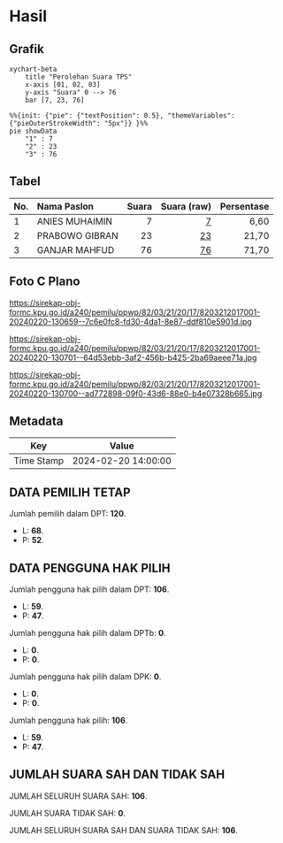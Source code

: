 # Hasil

## Grafik

```mermaid
xychart-beta
    title "Perolehan Suara TPS"
    x-axis [01, 02, 03]
    y-axis "Suara" 0 --> 76
    bar [7, 23, 76]
```

```mermaid
%%{init: {"pie": {"textPosition": 0.5}, "themeVariables": {"pieOuterStrokeWidth": "5px"}} }%%
pie showData
    "1" : 7
    "2" : 23
    "3" : 76
```

## Tabel

| No. | Nama Paslon    | Suara | Suara (raw) | Persentase |
|:--- |:-------------- | -----:| -----------:| ----------:|
| 1   | ANIES MUHAIMIN | 7     | [7][p-1]    | 6,60       |
| 2   | PRABOWO GIBRAN | 23    | [23][p-2]   | 21,70      |
| 3   | GANJAR MAHFUD  | 76    | [76][p-3]   | 71,70      |


[p-1]: https://github.com/gigit-pemilu/pemilu-2024-82-maluku-utara/blob/main/pilpres/hitung-suara/sub/82-maluku-utara/sub/03-halmahera-utara/sub/21-kao-barat/sub/2017-takimo/sub/001-tps/sub/paslon-1.txt
[p-2]: https://github.com/gigit-pemilu/pemilu-2024-82-maluku-utara/blob/main/pilpres/hitung-suara/sub/82-maluku-utara/sub/03-halmahera-utara/sub/21-kao-barat/sub/2017-takimo/sub/001-tps/sub/paslon-2.txt
[p-3]: https://github.com/gigit-pemilu/pemilu-2024-82-maluku-utara/blob/main/pilpres/hitung-suara/sub/82-maluku-utara/sub/03-halmahera-utara/sub/21-kao-barat/sub/2017-takimo/sub/001-tps/sub/paslon-3.txt

## Foto C Plano

https://sirekap-obj-formc.kpu.go.id/a240/pemilu/ppwp/82/03/21/20/17/8203212017001-20240220-130659--7c6e0fc8-fd30-4da1-8e87-ddf810e5901d.jpg

https://sirekap-obj-formc.kpu.go.id/a240/pemilu/ppwp/82/03/21/20/17/8203212017001-20240220-130701--64d53ebb-3af2-456b-b425-2ba69aeee71a.jpg

https://sirekap-obj-formc.kpu.go.id/a240/pemilu/ppwp/82/03/21/20/17/8203212017001-20240220-130700--ad772898-09f0-43d6-88e0-b4e07328b665.jpg


## Metadata

| Key        | Value               |
| ---------- | ------------------- |
| Time Stamp | 2024-02-20 14:00:00 |


## DATA PEMILIH TETAP

Jumlah pemilih dalam DPT: **120**.
 * L: **68**.
 * P: **52**.

## DATA PENGGUNA HAK PILIH

Jumlah pengguna hak pilih dalam DPT: **106**.
 * L: **59**.
 * P: **47**.

Jumlah pengguna hak pilih dalam DPTb: **0**.
 * L: **0**.
 * P: **0**.

Jumlah pengguna hak pilih dalam DPK: **0**.
 * L: **0**.
 * P: **0**.

Jumlah pengguna hak pilih: **106**.
 * L: **59**.
 * P: **47**.

## JUMLAH SUARA SAH DAN TIDAK SAH

JUMLAH SELURUH SUARA SAH: **106**.

JUMLAH SUARA TIDAK SAH: **0**.

JUMLAH SELURUH SUARA SAH DAN SUARA TIDAK SAH: **106**.



